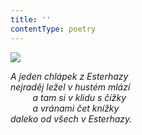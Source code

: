 ```yaml
---
title: ''
contentType: poetry
---
```


<section>

![](../Images/092.jpg)

_A jeden chlápek z Esterhazy  
nejraděj ležel v hustém mlází  
         a tam si v klidu s čížky  
         a vránami čet knížky  
daleko od všech v Esterhazy._

</section>
